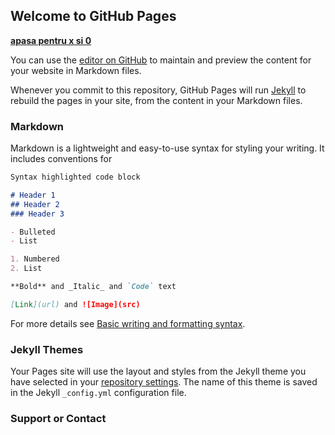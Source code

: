 ## Welcome to GitHub Pages

**[apasa pentru x si 0](https://adrian-dascalu.github.io/tic-tac-toe/firstpage)**

You can use the [editor on GitHub](https://github.com/adrian-dascalu/tic-tac-toe/edit/master/index.md) to maintain and preview the content for your website in Markdown files.

Whenever you commit to this repository, GitHub Pages will run [Jekyll](https://jekyllrb.com/) to rebuild the pages in your site, from the content in your Markdown files.

### Markdown

Markdown is a lightweight and easy-to-use syntax for styling your writing. It includes conventions for

```markdown
Syntax highlighted code block

# Header 1
## Header 2
### Header 3

- Bulleted
- List

1. Numbered
2. List

**Bold** and _Italic_ and `Code` text

[Link](url) and ![Image](src)
```

For more details see [Basic writing and formatting syntax](https://docs.github.com/en/github/writing-on-github/getting-started-with-writing-and-formatting-on-github/basic-writing-and-formatting-syntax).


### Jekyll Themes

Your Pages site will use the layout and styles from the Jekyll theme you have selected in your [repository settings](https://github.com/adrian-dascalu/tic-tac-toe/settings/pages). The name of this theme is saved in the Jekyll `_config.yml` configuration file.

### Support or Contact
